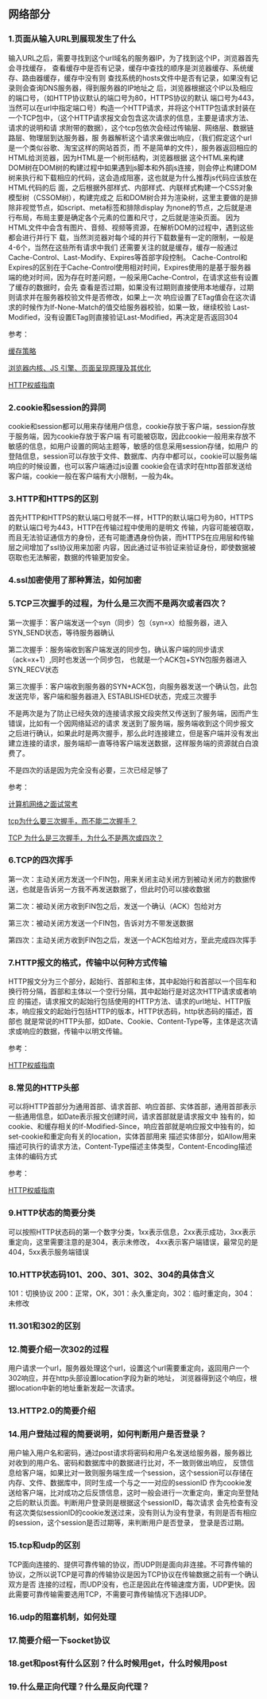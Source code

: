## 网络部分
### 1.页面从输入URL到展现发生了什么
输入URL之后，需要寻找到这个url域名的服务器IP，为了找到这个IP，浏览器首先会寻找缓存，
查看缓存中是否有记录，缓存中查找的顺序是浏览器缓存、系统缓存、路由器缓存，缓存中没有则
查找系统的hosts文件中是否有记录，如果没有记录则会查询DNS服务器，得到服务器的IP地址之
后，浏览器根据这个IP以及相应的端口号，（如HTTP协议默认的端口号为80，HTTPS协议的默认
端口号为443，当然可以在url中指定端口号）构造一个HTTP请求，并将这个HTTP包请求封装在
一个TCP包中，（这个HTTP请求报文会包含这次请求的信息，主要是请求方法、请求的说明和请
求附带的数据），这个tcp包依次会经过传输层、网络层、数据链路层、物理层到达服务器，服
务器解析这个请求来做出响应，（我们假定这个url是一个类似谷歌、淘宝这样的网站首页，而
不是简单的文件），服务器返回相应的HTML给浏览器，因为HTML是一个树形结构，浏览器根据
这个HTML来构建DOM树在DOM树的构建过程中如果遇到js脚本和外部js连接，则会停止构建DOM
树来执行和下载相应的代码，这会造成阻塞，这也就是为什么推荐js代码应该放在HTML代码的后
面，之后根据外部样式、内部样式、内联样式构建一个CSS对象模型树（CSSOM树），构建完成之
后和DOM树合并为渲染树，这里主要做的是排除非视觉节点，如script、meta标签和排除display
为none的节点，之后就是进行布局，布局主要是确定各个元素的位置和尺寸，之后就是渲染页面。
因为HTML文件中会含有图片、音频、视频等资源，在解析DOM的过程中，遇到这些都会进行并行下
载，当然浏览器对每个域的并行下载数量有一定的限制，一般是4-6个，当然在这些所有请求中我们
还需要关注的就是缓存，缓存一般通过Cache-Control、Last-Modify、Expires等首部字段控制。
Cache-Control和Expires的区别在于Cache-Control使用相对时间，Expires使用的是基于服务器
端的绝对时间，因为存在时差问题，一般采用Cache-Control，在请求这些有设置了缓存的数据时，会先
查看是否过期，如果没有过期则直接使用本地缓存，过期则请求并在服务器校验文件是否修改，如果上一次
响应设置了ETag值会在这次请求的时候作为If-None-Match的值交给服务器校验，如果一致，继续校验
Last-Modified，没有设置ETag则直接验证Last-Modified，再决定是否返回304

参考：

[缓存策略](http://ce.sysu.edu.cn/hope/Item/166703.aspx)

[浏览器内核、JS 引擎、页面呈现原理及其优化](https://www.zybuluo.com/yangfch3/note/671516)

[HTTP权威指南](https://book.douban.com/subject/10746113/)

### 2.cookie和session的异同
cookie和session都可以用来存储用户信息，cookie存放于客户端，session存放于服务端，因为cookie存放于客户端
有可能被窃取，因此cookie一般用来存放不敏感的信息，如用户设置的网站主题等，敏感的信息采用session存储，如用户
的登陆信息，session可以存放于文件、数据库、内存中都可以，cookie可以服务端响应的时候设置，也可以客户端通过js设置
cookie会在请求时在http首部发送给客户端，cookie一般在客户端有大小限制，一般为4k。

### 3.HTTP和HTTPS的区别
首先HTTP和HTTPS的默认端口号就不一样，HTTP的默认端口号为80，HTTPS的默认端口号为443，HTTP在传输过程中使用的是明文
传输，内容可能被窃取，而且无法验证通信方的身份，还有可能遭遇身份伪装，而HTTPS在应用层和传输层之间增加了ssl协议用来加密
内容，因此通过证书验证来验证身份，即使数据被窃取也无法解密，数据的传输更加安全。

### 4.ssl加密使用了那种算法，如何加密

### 5.TCP三次握手的过程，为什么是三次而不是两次或者四次？
第一次握手：客户端发送一个syn（同步）包（syn=x）给服务器，进入SYN_SEND状态，等待服务器确认

第二次握手：服务端收到客户端发送的同步包，确认客户端的同步请求（ack=x+1）,同时也发送一个同步包，
也就是一个ACK包+SYN包服务器进入SYN_RECV状态

第三次握手：客户端收到服务器的SYN+ACK包，向服务器发送一个确认包，此包发送完毕，客户端和服务器进入
ESTABLISHED状态，完成三次握手

不是两次是为了防止已经失效的连接请求报文段突然又传送到了服务端，因而产生错误，比如有一个因网络延迟的请求
发送到了服务端，服务端收到这个同步报文之后进行确认，如果此时是两次握手，那么此时连接建立，但是客户端并没有发出
建立连接的请求，服务端却一直等待客户端发送数据，这样服务端的资源就白白浪费了。

不是四次的话是因为完全没有必要，三次已经足够了


参考：

[计算机网络之面试常考](https://www.nowcoder.com/discuss/1937)

[tcp为什么要三次握手，而不能二次握手？](http://blog.csdn.net/xumin330774233/article/details/14448715)

[TCP 为什么是三次握手，为什么不是两次或四次？](https://www.zhihu.com/question/24853633)

### 6.TCP的四次挥手
第一次：主动关闭方发送一个FIN包，用来关闭主动关闭方到被动关闭方的数据传送，也就是告诉另一方我不再发送数据了，但此时仍可以接收数据

第二次：被动关闭方收到FIN包之后，发送一个确认（ACK）包给对方

第三次：被动关闭方发送一个FIN包，告诉对方不带发送数据

第四次：主动关闭方收到FIN包之后，发送一个ACK包给对方，至此完成四次挥手

### 7.HTTP报文的格式，传输中以何种方式传输
HTTP报文分为三个部分，起始行、首部和主体，其中起始行和首部以一个回车和换行符分隔，首部和主体以一个空行分隔，其中起始行是对这次HTTP请求或者响应
的描述，请求报文的起始行包括使用的HTTP方法、请求的url地址、HTTP版本，响应报文的起始行包括HTTP的版本，HTTP状态码，http状态码的描述，首部也
就是常说的HTTP头部，如Date、Cookie、Content-Type等，主体是这次请求或响应的数据，传输中以明文传输。

参考：

[HTTP权威指南](https://book.douban.com/subject/10746113/)

### 8.常见的HTTP头部
可以将HTTP首部分为通用首部、请求首部、响应首部、实体首部，通用首部表示一些通用信息，如Date表示报文创建时间，请求首部就是请求报文中
独有的，如cookie、和缓存相关的If-Modified-Since，响应首部就是响应报文中独有的，如set-cookie和重定向有关的location，实体首部用来
描述实体部分，如Allow用来描述可执行的请求方法，Content-Type描述主体类型，Content-Encoding描述主体的编码方式

参考：

[HTTP权威指南](https://book.douban.com/subject/10746113/)

### 9.HTTP状态的简要分类
可以按照HTTP状态码的第一个数字分类，1xx表示信息，2xx表示成功，3xx表示重定向，这里需要注意的是304，表示未修改，
4xx表示客户端错误，最常见的是404，5xx表示服务端错误

### 10.HTTP状态码101、200、301、302、304的具体含义
101：切换协议 200：正常，OK，301：永久重定向，302：临时重定向，304：未修改

### 11.301和302的区别


### 12.简要介绍一次302的过程
用户请求一个url，服务器处理这个url，设置这个url需要重定向，返回用户一个302响应，并在http头部设置location字段为新的地址，
浏览器得到这个响应，根据location中新的地址重新发起一次请求。

### 13.HTTP2.0的简要介绍

### 14.用户登陆过程的简要说明，如何判断用户是否登录？
用户输入用户名和密码，通过post请求将密码和用户名发送给服务器，服务器比对收到的用户名、密码和数据库中的数据进行比对，不一致则做出响应，
反馈信息给客户端，如果比对一致则服务端生成一个session，这个session可以存储在内存、文件、数据库中，同时生成一个与之一一对应的sessionID
作为cookie发送给客户端，比对成功之后反馈信息，这时一般会进行一次重定向，重定向至登陆之后的默认页面。判断用户登录则是根据这个sessionID，每次请求
会先检查有没有这次类似sessionID的cookie发送过来，没有则认为没有登录，有则是否有相应的session，这个session是否过期等，来判断用户是否登录，
登录是否过期。

### 15.tcp和udp的区别
TCP面向连接的、提供可靠传输的协议，而UDP则是面向非连接。不可靠传输的协议，之所以说TCP是可靠的传输协议是因为TCP协议在传输数据之前有一个确认双方是否
连接的过程，而UDP没有，也正是因此在传输速度方面，UDP更快。因此需要可靠传输需要选用TCP，不需要可靠传输情况下选择UDP。

### 16.udp的阻塞机制，如何处理

### 17.简要介绍一下socket协议

### 18.get和post有什么区别？什么时候用get，什么时候用post

### 19.什么是正向代理？什么是反向代理？
